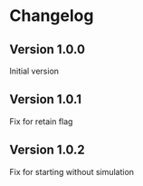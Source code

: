 # Changelog

## Version 1.0.0

Initial version

## Version 1.0.1

Fix for retain flag

## Version 1.0.2

Fix for starting without simulation

